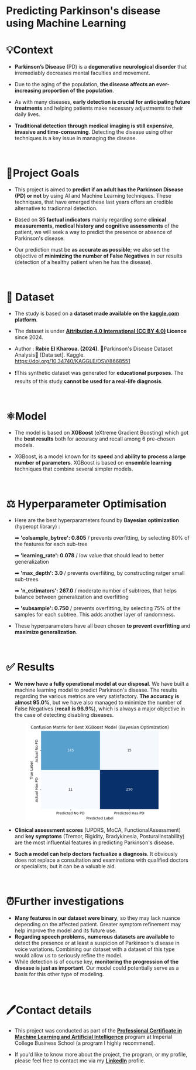 # **Predicting Parkinson's disease using Machine Learning**

# **💡Context**

 * **Parkinson’s Disease** (PD) is a **degenerative neurological disorder** that irremediably decreases mental faculties and movement.

 * Due to the aging of the population, **the disease affects an ever-increasing proportion of the population**.

 * As with many diseases, **early detection is crucial for anticipating future treatments** and helping patients make necessary adjustments to their daily lives.
 
 * **Traditional detection through medical imaging is still expensive, invasive and time-consuming**. Detecting the disease using other techniques is a key issue in managing the disease.

<br>

# **🎯Project Goals**

* This project is aimed to **predict if an adult has the Parkinson Disease (PD) or not** by using AI and Machine Learning techniques. These techniques, that have emerged these last years offers an credible alternative to tradionnal detection.

* Based on **35 factual indicators** mainly regarding some **clinical measurements, medical history and cognitive assessments** of the patient, we will seek a way to predict the presence or absence of Parkinson's disease.
  
* Our prediction must be <b>as accurate as possible</b>; we also set the objective of <b>minimizing the number of False Negatives</b> in our results (detection of a healthy patient when he has the disease).

<br>  

# **🔬 Dataset**
* The study is based on a **dataset made available on the [kaggle.com](https://www.kaggle.com/datasets/rabieelkharoua/parkinsons-disease-dataset-analysis) platform**.

* The dataset is under **[Attribution 4.0 International (CC BY 4.0)](https://creativecommons.org/licenses/by/4.0/) Licence** since 2024.

* Author : **Rabie El Kharoua. (2024)**. 🏥Parkinson's Disease Dataset Analysis🧠 [Data set]. Kaggle. https://doi.org/10.34740/KAGGLE/DSV/8668551

* ❗This synthetic dataset was generated for <b>educational purposes</b>. The results of this study <b>cannot be used for a real-life diagnosis</b>.
<br> 

# **⚛Model** 
* The model is based on <b>XGBoost</b> (eXtreme Gradient Boosting) which got the <b>best results</b> both for accuracy and recall among 6 pre-chosen models.

* XGBoost, is a model known for its <b>speed</b> and <b>ability to process a large number of parameters</b>. XGBoost is based on <b>ensemble learning</b> techniques that combine several simpler models.

<br> 

# ⚖ **Hyperparameter Optimisation**
* Here are the best hyperparameters found by **Bayesian optimization** (hyperopt library) :
  
   ➡ **'colsample_bytree': 0.805** / prevents overfitting, by selecting 80% of the features for each sub-tree
  
   ➡ **'learning_rate': 0.078** / low value that should lead to better generalization

   ➡ **'max_depth': 3.0** / prevents overfiiting, by constructing ratger small sub-trees

   ➡ **'n_estimators': 267.0** / moderate number of subtrees, that helps balance between generalization and overfitting

   ➡ **'subsample': 0.750** / prevents overfitting, by selecting 75% of the samples for each subtree. This adds another layer of randomness. 

* These hyperparameters have all been chosen **to prevent overfitting** and **maximize generalization**.

<br> 

# ✅ **Results**

*   **We now have a fully operational model at our disposal**. We have built a machine learning model to predict Parkinson's disease. The results regarding the various metrics are very satisfactory. **The accuracy is almost 95.0%**, but we have also managed to minimize the number of False Negatives (**recall is 96.9%**), which is always a major objective in the case of detecting disabling diseases.
  
<p align="center"><img src="CM Capstone Project.png" alt="Description de l'image" width="400"/></p>

*   **Clinical assessment scores** (UPDRS, MoCA, FunctionalAssessment) and **key symptoms** (Tremor, Rigidity, Bradykinesia, PosturalInstability) are the most influential features in predicting Parkinson's disease.

*   **Such a model can help doctors factualize a diagnosis**. It obviously does not replace a consultation and examinations with qualified doctors or specialists; but it can be a valuable aid.

<br> 

#  ⏰**Further investigations**

*   **Many features in our dataset were binary**, so they may lack nuance depending on the affected patient. Greater symptom refinement may help improve the model and its future use.
*   **Regarding speech problems, numerous datasets are available** to detect the presence or at least a suspicion of Parkinson's disease in voice variations. Combining our dataset with a dataset of this type would allow us to seriously refine the model.
*   While detection is of course key, **monitoring the progression of the disease is just as important**. Our model could potentially serve as a basis for this other type of modeling.

<br> 


# 🖊**Contact details**
* This project was conducted as part of the <b>[Professional Certificate in Machine Learning and Artificial Intelligence](https://www.imperial.ac.uk/business-school/executive-education/technology-analytics-data-science/professional-certificate-machine-learning-and-artificial-intelligence-programme/online/)</b> program at Imperial College Business School</b> (a program I highly recommend).
  
* If you'd like to know more about the project, the program, or my profile, please feel free to contact me via my <b>[LinkedIn](https://www.linkedin.com/in/david-mimoun-0137721/)</b> profile.
